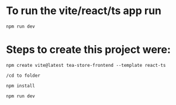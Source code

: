 # To run the vite/react/ts app run
`npm run dev`


# Steps to create this project were:

`npm create vite@latest tea-store-frontend --template react-ts`

`/cd to folder`

`npm install`

`npm run dev`

